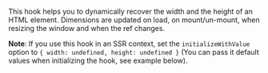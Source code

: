 This hook helps you to dynamically recover the width and the height of an HTML element.
Dimensions are updated on load, on mount/un-mount, when resizing the window and when the ref changes.

**Note**: If you use this hook in an SSR context, set the `initializeWithValue` option to `{ width: undefined, height: undefined }` (You can pass it default values when initializing the hook, see example below).
